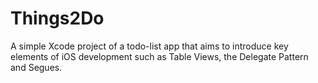 # Things2Do
A simple Xcode project of a todo-list app that aims to introduce key elements of iOS development such as Table Views, the Delegate Pattern and Segues.
